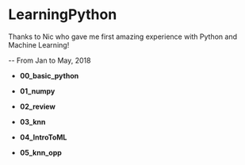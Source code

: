 # LearningPython

Thanks to Nic who gave me first amazing experience with Python and Machine Learning!

-- From Jan to May, 2018

- **00_basic_python**

- **01_numpy**

- **02_review**

- **03_knn**

- **04_IntroToML**

- **05_knn_opp**
